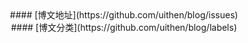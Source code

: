 <center> #### [博文地址](https://github.com/uithen/blog/issues) </center>
<center> #### [博文分类](https://github.com/uithen/blog/labels) </center>
